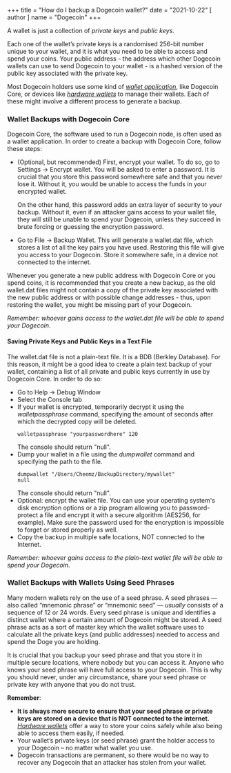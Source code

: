 +++
title = "How do I backup a Dogecoin wallet?"
date = "2021-10-22"
[ author ]
  name = "Dogecoin"
+++

A wallet is just a collection of *private keys* and *public keys*. 

Each one of the wallet’s private keys is a randomised 256-bit number unique to your wallet, and it is what you need to be able to access and spend your coins. Your public address - the address which other Dogecoin wallets can use to send Dogecoin to your wallet - is a hashed version of the public key associated with the private key.

Most Dogecoin holders use some kind of [*wallet application*](/dogepedia/articles/how-do-i-get-a-wallet), like Dogecoin Core, or devices like [*hardware wallets*](/dogepedia/articles/dogecoin-hardware-wallets/) to manage their wallets. Each of these might involve a different process to generate a backup. 

### Wallet Backups with Dogecoin Core

Dogecoin Core, the software used to run a Dogecoin node, is often used as a wallet application. In order to create a backup with Dogecoin Core, follow these steps:

- (Optional, but recommended) First, encrypt your wallet. To do so, go to Settings -> Encrypt wallet. You will be asked to enter a password. It is crucial that you store this password somewhere safe and that you never lose it. Without it, you would be unable to access the funds in your encrypted wallet. 

   On the other hand, this password adds an extra layer of security to your backup. Without it, even if an attacker gains access to your wallet file, they will still be unable to spend your Dogecoin, unless they succeed in brute forcing or guessing the encryption password.
- Go to File -> Backup Wallet. This will generate a wallet.dat file, which stores a list of all the key pairs you have used. Restoring this file will give you access to your Dogecoin. Store it somewhere safe, in a device not connected to the internet.

Whenever you generate a new public address with Dogecoin Core or you spend coins, it is recommended that you create a new backup, as the old wallet.dat files might not contain a copy of the private key associated with the new public address or with possible change addresses - thus, upon restoring the wallet, you might be missing part of your Dogecoin.

*Remember: whoever gains access to the wallet.dat file will be able to spend your Dogecoin*.

#### Saving Private Keys and Public Keys in a Text File
The wallet.dat file is not a plain-text file. It is a BDB (Berkley Database). For this reason, it might be a good idea to create a plain text backup of your wallet, containing a list of all private and public keys currently in use by Dogecoin Core. In order to do so:

- Go to Help -> Debug Window
- Select the Console tab
- If your wallet is encrypted, temporarily decrypt it using the *walletpassphrase* command, specifying the amount of seconds after which the decrypted copy will be deleted.
	```console
    walletpassphrase "yourpasswordhere" 120
    ```
    The console should return "null".
- Dump your wallet in a file using the *dumpwallet* command and specifying the path to the file.
	```console
    dumpwallet "/Users/Cheemz/BackupDirectory/mywallet"
    null
    ```
    The console should return "null".
- Optional: encrypt the wallet file. You can use your operating system's disk encryption options or a zip program allowing you to password-protect a file and encrypt it with a secure algorithm (AES256, for example). Make sure the password used for the encryption is impossible to forget or stored properly as well.
- Copy the backup in multiple safe locations, NOT connected to the Internet. 

*Remember: whoever gains access to the plain-text wallet file will be able to spend your Dogecoin*.

### Wallet Backups with Wallets Using Seed Phrases

Many modern wallets rely on the use of a seed phrase. A seed phrases — also called “mnemonic phrase” or “mnemonic seed” — *usually* consists of a sequence of 12 or 24 words. Every seed phrase is unique and identifies a distinct wallet where a certain amount of Dogecoin might be stored. A seed phrase acts as a sort of master key which the wallet software uses to calculate all the private keys (and public addresses) needed to access and spend the Doge you are holding.

It is crucial that you backup your seed phrase and that you store it in multiple secure locations, where nobody but you can access it. Anyone who knows your seed phrase will have full access to your Dogecoin. This is why you should never, under any circumstance, share your seed phrase or private key with anyone that you do not trust. 

**Remember**: 
- **It is always more secure to ensure that your seed phrase or private keys are stored on a device that is NOT connected to the internet.** [*Hardware wallets*](/dogepedia/articles/dogecoin-hardware-wallets/) offer a way to store your coins safely while also being able to access them easily, if needed.
- Your wallet’s private keys (or seed phrase) grant the holder access to your Dogecoin – no matter what wallet you use.
- Dogecoin transactions are permanent, so there would be no way to recover any Dogecoin that an attacker has stolen from your wallet.
